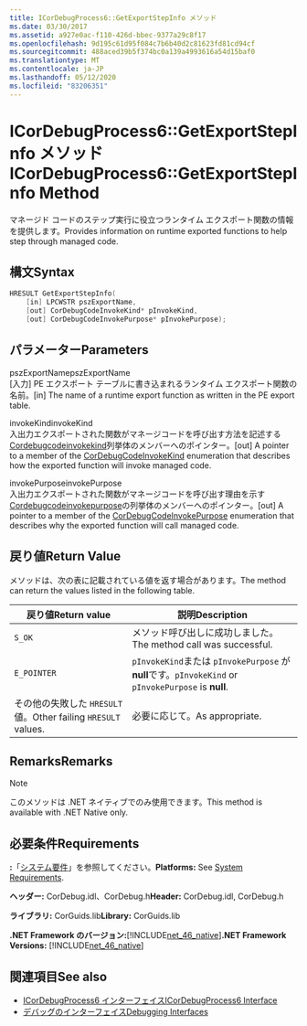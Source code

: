 ```yaml
---
title: ICorDebugProcess6::GetExportStepInfo メソッド
ms.date: 03/30/2017
ms.assetid: a927e0ac-f110-426d-bbec-9377a29c8f17
ms.openlocfilehash: 9d195c61d95f084c7b6b40d2c81623fd81cd94cf
ms.sourcegitcommit: 488aced39b5f374bc0a139a4993616a54d15baf0
ms.translationtype: MT
ms.contentlocale: ja-JP
ms.lasthandoff: 05/12/2020
ms.locfileid: "83206351"
---
```

# <a name="icordebugprocess6getexportstepinfo-method"></a><span data-ttu-id="6813c-102">ICorDebugProcess6::GetExportStepInfo メソッド</span><span class="sxs-lookup"><span data-stu-id="6813c-102">ICorDebugProcess6::GetExportStepInfo Method</span></span>
<span data-ttu-id="6813c-103">マネージド コードのステップ実行に役立つランタイム エクスポート関数の情報を提供します。</span><span class="sxs-lookup"><span data-stu-id="6813c-103">Provides information on runtime exported functions to help step through managed code.</span></span>  
  
## <a name="syntax"></a><span data-ttu-id="6813c-104">構文</span><span class="sxs-lookup"><span data-stu-id="6813c-104">Syntax</span></span>  
  
```cpp  
HRESULT GetExportStepInfo(  
    [in] LPCWSTR pszExportName,
    [out] CorDebugCodeInvokeKind* pInvokeKind,
    [out] CorDebugCodeInvokePurpose* pInvokePurpose);  
```  
  
## <a name="parameters"></a><span data-ttu-id="6813c-105">パラメーター</span><span class="sxs-lookup"><span data-stu-id="6813c-105">Parameters</span></span>  
 <span data-ttu-id="6813c-106">pszExportName</span><span class="sxs-lookup"><span data-stu-id="6813c-106">pszExportName</span></span>  
 <span data-ttu-id="6813c-107">[入力] PE エクスポート テーブルに書き込まれるランタイム エクスポート関数の名前。</span><span class="sxs-lookup"><span data-stu-id="6813c-107">[in] The name of a runtime export function as written in the PE export table.</span></span>  
  
 <span data-ttu-id="6813c-108">invokeKind</span><span class="sxs-lookup"><span data-stu-id="6813c-108">invokeKind</span></span>  
 <span data-ttu-id="6813c-109">入出力エクスポートされた関数がマネージコードを呼び出す方法を記述する[Cordebugcodeinvokekind](cordebugcodeinvokekind-enumeration.md)列挙体のメンバーへのポインター。</span><span class="sxs-lookup"><span data-stu-id="6813c-109">[out] A pointer to a member of the [CorDebugCodeInvokeKind](cordebugcodeinvokekind-enumeration.md) enumeration that describes how the exported function will invoke managed code.</span></span>  
  
 <span data-ttu-id="6813c-110">invokePurpose</span><span class="sxs-lookup"><span data-stu-id="6813c-110">invokePurpose</span></span>  
 <span data-ttu-id="6813c-111">入出力エクスポートされた関数がマネージコードを呼び出す理由を示す[Cordebugcodeinvokepurpose](cordebugcodeinvokepurpose-enumeration.md)の列挙体のメンバーへのポインター。</span><span class="sxs-lookup"><span data-stu-id="6813c-111">[out] A pointer to a member of the [CorDebugCodeInvokePurpose](cordebugcodeinvokepurpose-enumeration.md) enumeration that describes why the exported function will call managed code.</span></span>  
  
## <a name="return-value"></a><span data-ttu-id="6813c-112">戻り値</span><span class="sxs-lookup"><span data-stu-id="6813c-112">Return Value</span></span>  
 <span data-ttu-id="6813c-113">メソッドは、次の表に記載されている値を返す場合があります。</span><span class="sxs-lookup"><span data-stu-id="6813c-113">The method can return the values listed in the following table.</span></span>  
  
|<span data-ttu-id="6813c-114">戻り値</span><span class="sxs-lookup"><span data-stu-id="6813c-114">Return value</span></span>|<span data-ttu-id="6813c-115">説明</span><span class="sxs-lookup"><span data-stu-id="6813c-115">Description</span></span>|  
|------------------|-----------------|  
|`S_OK`|<span data-ttu-id="6813c-116">メソッド呼び出しに成功しました。</span><span class="sxs-lookup"><span data-stu-id="6813c-116">The method call was successful.</span></span>|  
|`E_POINTER`|<span data-ttu-id="6813c-117">`pInvokeKind`または `pInvokePurpose` が**null**です。</span><span class="sxs-lookup"><span data-stu-id="6813c-117">`pInvokeKind` or `pInvokePurpose` is **null**.</span></span>|  
|<span data-ttu-id="6813c-118">その他の失敗した `HRESULT` 値。</span><span class="sxs-lookup"><span data-stu-id="6813c-118">Other failing `HRESULT` values.</span></span>|<span data-ttu-id="6813c-119">必要に応じて。</span><span class="sxs-lookup"><span data-stu-id="6813c-119">As appropriate.</span></span>|  
  
## <a name="remarks"></a><span data-ttu-id="6813c-120">Remarks</span><span class="sxs-lookup"><span data-stu-id="6813c-120">Remarks</span></span>  
  
> [!NOTE]
> <span data-ttu-id="6813c-121">このメソッドは .NET ネイティブでのみ使用できます。</span><span class="sxs-lookup"><span data-stu-id="6813c-121">This method is available with .NET Native only.</span></span>  
  
## <a name="requirements"></a><span data-ttu-id="6813c-122">必要条件</span><span class="sxs-lookup"><span data-stu-id="6813c-122">Requirements</span></span>  
 <span data-ttu-id="6813c-123">**:**「[システム要件](../../get-started/system-requirements.md)」を参照してください。</span><span class="sxs-lookup"><span data-stu-id="6813c-123">**Platforms:** See [System Requirements](../../get-started/system-requirements.md).</span></span>  
  
 <span data-ttu-id="6813c-124">**ヘッダー:** CorDebug.idl、CorDebug.h</span><span class="sxs-lookup"><span data-stu-id="6813c-124">**Header:** CorDebug.idl, CorDebug.h</span></span>  
  
 <span data-ttu-id="6813c-125">**ライブラリ:** CorGuids.lib</span><span class="sxs-lookup"><span data-stu-id="6813c-125">**Library:** CorGuids.lib</span></span>  
  
 <span data-ttu-id="6813c-126">**.NET Framework のバージョン:**[!INCLUDE[net_46_native](../../../../includes/net-46-native-md.md)]</span><span class="sxs-lookup"><span data-stu-id="6813c-126">**.NET Framework Versions:** [!INCLUDE[net_46_native](../../../../includes/net-46-native-md.md)]</span></span>  
  
## <a name="see-also"></a><span data-ttu-id="6813c-127">関連項目</span><span class="sxs-lookup"><span data-stu-id="6813c-127">See also</span></span>

- [<span data-ttu-id="6813c-128">ICorDebugProcess6 インターフェイス</span><span class="sxs-lookup"><span data-stu-id="6813c-128">ICorDebugProcess6 Interface</span></span>](icordebugprocess6-interface.md)
- [<span data-ttu-id="6813c-129">デバッグのインターフェイス</span><span class="sxs-lookup"><span data-stu-id="6813c-129">Debugging Interfaces</span></span>](debugging-interfaces.md)
